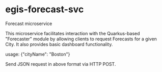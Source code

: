 # egis-forecast-svc
Forecast microservice

This microservice facilitates interaction with the Quarkus-based "Forecaster" module by allowing clients to request Forecasts for a given City.  It also provides basic dashboard functionality.

usage: {"cityName": "Boston"}

Send JSON request in above format via HTTP POST.

